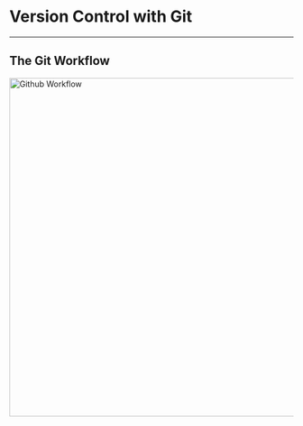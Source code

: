 # Version Control with Git

---

## The Git Workflow
<img width="600" alt="Github Workflow" src="https://github.com/user-attachments/assets/55fa72c1-26a7-4a87-9ba5-0aac28b99e9e" />
